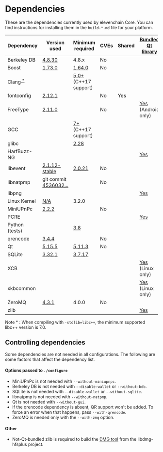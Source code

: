 Dependencies
============

These are the dependencies currently used by elevenchain Core. You can find instructions for installing them in the `build-*.md` file for your platform.

| Dependency | Version used | Minimum required | CVEs | Shared | [Bundled Qt library](https://doc.qt.io/qt-5/configure-options.html#third-party-libraries) |
| --- | --- | --- | --- | --- | --- |
| Berkeley DB | [4.8.30](https://www.oracle.com/technetwork/database/database-technologies/berkeleydb/downloads/index.html) | 4.8.x | No |  |  |
| Boost | [1.73.0](https://www.boost.org/users/download/) | [1.64.0](https://github.com/bitcoin/bitcoin/pull/22320) | No |  |  |
| Clang<sup>[ \* ](#note1)</sup> |  | [5.0+](https://releases.llvm.org/download.html) (C++17 support) |  |  |  |
| fontconfig | [2.12.1](https://www.freedesktop.org/software/fontconfig/release/) |  | No | Yes |  |
| FreeType | [2.11.0](https://download.savannah.gnu.org/releases/freetype) |  | No |  | [Yes](https://github.com/Elevenchain/blob/develop/depends/packages/qt.mk) (Android only) |
| GCC |  | [7+](https://gcc.gnu.org/) (C++17 support) |  |  |  |
| glibc | | [2.28](https://www.gnu.org/software/libc/) |  |  |  |  |
| HarfBuzz-NG |  |  |  |  | [Yes](https://github.com/Elevenchain/blob/develop/depends/packages/qt.mk) |
| libevent | [2.1.12-stable](https://github.com/libevent/libevent/releases) | [2.0.21](https://github.com/bitcoin/bitcoin/pull/18676) | No |  |  |
| libnatpmp | git commit [4536032...](https://github.com/miniupnp/libnatpmp/tree/4536032ae32268a45c073a4d5e91bbab4534773a) |  | No |  |  |
| libpng |  |  |  |  | [Yes](https://github.com/Elevenchain/blob/develop/depends/packages/qt.mk) |
| Linux Kernel | [N/A](https://www.kernel.org/) | 3.2.0 | | | |
| MiniUPnPc | [2.2.2](https://miniupnp.tuxfamily.org/files) |  | No |  |  |
| PCRE |  |  |  |  | [Yes](https://github.com/Elevenchain/blob/develop/depends/packages/qt.mk) |
| Python (tests) |  | [3.8](https://www.python.org/downloads) |  |  |  |
| qrencode | [3.4.4](https://fukuchi.org/works/qrencode) |  | No |  |  |
| Qt | [5.15.5](https://download.qt.io/official_releases/qt/) | [5.11.3](https://github.com/bitcoin/bitcoin/pull/24132) | No |  |  |
| SQLite | [3.32.1](https://sqlite.org/download.html) | [3.7.17](https://github.com/bitcoin/bitcoin/pull/19077) |  |  |  |
| XCB |  |  |  |  | [Yes](https://github.com/Elevenchain/blob/develop/depends/packages/qt.mk) (Linux only) |
| xkbcommon |  |  |  |  | [Yes](https://github.com/Elevenchain/blob/develop/depends/packages/qt.mk) (Linux only) |
| ZeroMQ | [4.3.1](https://github.com/zeromq/libzmq/releases) | 4.0.0 | No |  |  |
| zlib |  |  |  |  | [Yes](https://github.com/Elevenchain/blob/develop/depends/packages/qt.mk) |

<a name="note1">Note \*</a> : When compiling with `-stdlib=libc++`, the minimum supported libc++ version is 7.0.

Controlling dependencies
------------------------
Some dependencies are not needed in all configurations. The following are some factors that affect the dependency list.

#### Options passed to `./configure`
* MiniUPnPc is not needed with `--without-miniupnpc`.
* Berkeley DB is not needed with `--disable-wallet` or `--without-bdb`.
* SQLite is not needed with `--disable-wallet` or `--without-sqlite`.
* libnatpmp is not needed with `--without-natpmp`.
* Qt is not needed with `--without-gui`.
* If the qrencode dependency is absent, QR support won't be added. To force an error when that happens, pass `--with-qrencode`.
* ZeroMQ is needed only with the `--with-zmq` option.

#### Other
* Not-Qt-bundled zlib is required to build the [DMG tool](../contrib/macdeploy/README.md#deterministic-macos-dmg-notes) from the libdmg-hfsplus project.
